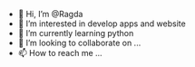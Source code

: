 - 👋 Hi, I’m @Ragda 
- 👀 I’m interested in develop apps and website 
- 🌱 I’m currently learning python
- 💞️ I’m looking to collaborate on ...
- 📫 How to reach me ...

<!---
Ragoda/Ragoda is a ✨ special ✨ repository because its `README.md` (this file) appears on your GitHub profile.
You can click the Preview link to take a look at your changes.
--->
